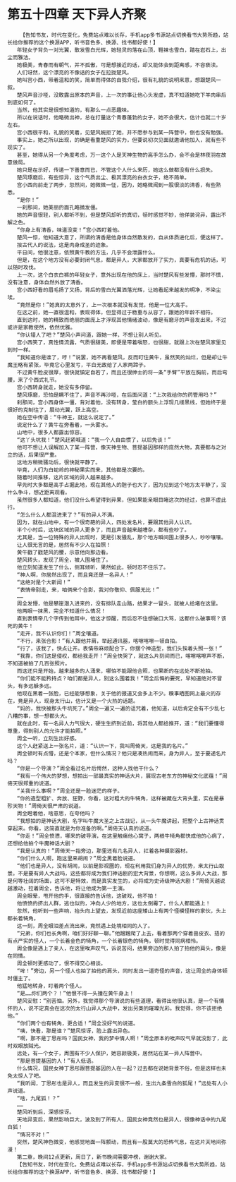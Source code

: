 # 第五十四章 天下异人齐聚
        【告知书友，时代在变化，免费站点难以长存，手机app多书源站点切换看书大势所趋，站长给你推荐的这个换源APP，听书音色多、换源、找书都好使！】
       年轻女子背负一对光翼，散发雪白光辉，她轻灵的落在山顶，鞋袜也雪白，踏在岩石上，出尘而雅洁。
       她极美，青春而有朝气，并不孤傲，可是想接近的话，却又能体会到距离感，不容亵渎。
       人们讶然，这个漂亮的不像话的女子在拉拢楚风。
       她叫宫小西，带着温和的笑，简单而得体的自我介绍，很有礼貌的说明来意，想跟楚风一叙。
       楚风声音沙哑，没敢露出原本的声音，上一次的事让他心头发虚，真不知道她吃下羊肉串后到底如何了。
       当然，他其实是很想知道的，有那么一点恶趣味。
       所以在说话时，他略微出神，总在打量这个青春蓬勃的女子，她不会很大，估计也就二十岁左右。
       宫小西很平和，礼貌的笑着，见楚风婉拒了她，并不愿参与到某一阵营中，倒也没有勉强。
       事实上，她之所以出现，的确是看重楚风的实力，但要说初次见面就邀请他加入，就有些不现实了。
       甚至，她得从另一个角度考虑，万一这个人是天神生物的高手怎么办，会不会是林夜羽在故意做局。
       她只是在示好，传递一下善意而已，不管这个人什么来历，她这么做都没有什么损失。
       楚风琢磨后，有些惊异，这个气质出尘、极其漂亮的白衣女子，绝不简单。
       宫小西向前走了两步，忽然间，她微微一怔，因为，她略微闻到一股很淡的清香，有些熟悉。
       “是你！”
       一刹那间，她美丽的面孔略微发僵。
       她的声音很轻，别人都听不到，但是楚风却听的真切，顿时感觉不妙，他佯装诧异，露出不解之色。
       “你身上有清香，味道没变！”宫小西盯着他。
       楚风一惊，他知道大意了，所谓的清香是他身体自然散发的，自从体质进化后，便这样了。
       按古代人的说法，这是肉身成圣的迹象。
       平日间，他很注意，依照黄牛教的方法，几乎不会泄露什么。
       但是，在这个地方没有必要封闭气息，都是异人，大家都放开了实力，真要有危机的话，可以随时攻伐。
       上一次，这个白衣白裤的年轻女子，意外出现在他的床上，当时楚风有些发懵，那时不慎，没有注意，身体自然外放了清香。
       宫小西好看的眉毛扬了又扬，背后的雪白光翼洒落光辉，让她看起来越发的明净，不染尘埃。
       “竟然是你！”她真的太意外了，上一次根本就没有发觉，他是一位大高手。
       在这之前，她一直很温和，表现得体，但显得过于稳重与从容了，跟她的年龄不相符。
       直到这时，她的精致而绝丽的面庞上才浮现其他情绪波动，像是有磨牙的声音发出来，不过或许是家教使然，依然优雅。
       “你认错人了吧？”楚风小声问道，跟她一样，不想让别人听见。
       宫小西笑了，真性情流露，气质很甜美，即便是带着嗔怒，也很甜，就跟上次在楚风家里见到时一样。
       “我知道你是谁了，哼！”说罢，她不再看楚风，反而盯住黄牛，虽然笑的灿烂，但是却让牛魔王略有紧张，毕竟它心里发亏，平白无故给了人家两蹄子。
       不过黄牛脸皮很厚，很快就镇定自若了，而且还很绅士的将一条“手臂”平放在胸前，而后弯腰，来了个西式礼节。
       宫小西转身就走，她没有多停留。
       楚风琢磨，恐怕是瞒不住了，声音不再沙哑，在后面问道：“上次我给你的药管用吗？”
       刹那间，宫小西身体一僵，背对着他，没有转身，莹白的额头上浮现几缕黑线，但她终于是很好的克制住了，展动光翼，跃上高空。
       她在空中传语：“牛神王，就这么说定了。”
       说定什么了？黄牛在旁看着，一头雾水。
       山地中，很多人都露出惊容。
       “这丫头坑我！”楚风赶紧喊道：“我一个人自由惯了，以后免谈！”
       他可不想让人误解加入了某一阵营，像天神生物、菩提基因那样的庞然大物，真要都与之对立的话，后果很严重。
       这地方稍微骚动后，很快就平静了。
       毕竟，人们为白蛇岭的神秘果实而来，其他都是次要的。
       随着时间推移，这片区域的异人越来越多。
       早先时大多都是高手占据此地，现在其他人的胆子也大了，因为见到这个地方太平静了，没什么争斗，想近距离观看。
       虽然很多人都知道，他们没什么希望得到异果，但如果能亲眼目睹这次的经过，也算不虚此行。
       “怎么什么人都混进来了？”有的异人不满。
       因为，就在山地中，有一个很奇葩的异人，四处发名片，要跟其他异人认识。
       半个小时后，这块区域的异人更多了，而且声音越来越嘈杂，都有些吵了。
       尤其是，当一位特殊的异人出现时，更是引发骚乱，那个地方瞬间围上很多人，吵吵嚷嚷。
       让人很无言的是，居然有不少人在拍照！
       黄牛戳了戳楚风的腰，示意他向那边看。
       楚风转头，发现了周全，被人围堵住了。
       他立刻知道发生了什么，侧耳倾听，果然如此，顿时忍不住乐了。
       “神人啊，你居然出现了，而且竟还是一名异人！”
       “这绝对是个大新闻！”
       “表情帝别走，来，咱俩来个合影，我对你敬仰、佩服无比！”
       ……
       周全发懵，他是攀崖潜入进来的，没有排队走山路，结果才一冒头，就被人给堵在这里。
       他两眼一抹黑，完全不知道什么情况！
       直到表情帝几个字传到他耳中，他这才惊醒，而后忍不住想破口大骂，这都什么破事啊？该死的黄牛！
       “走开，我不认识你们！”周全嚷道。
       “不行，来张合影！”有人跟他并肩，举起通讯器，喀嚓喀嚓一顿自拍。
       “行了，该我了，快点让开。表情帝麻烦配合下，你摆个神造型，我们头挨着头照一张！”
       “我靠，你们这是侵权，都给我走开！”周全快哭了，就这么片刻间而已，喀嚓喀嚓声不断，不知道被拍了几百张照片。
       而这还只是开始，越来越多的人涌来，哪怕不能跟他合照，也果断的在远处不断抢拍。
       “你们能不能矜持点？咱们都是异人，别这么围着我！”周全后悔的要死，早知道绝对不冒头，有多远躲多远。
       他现在黑着一张脸，已经能够想象，关于他的报道又会多上不少。糗事晒图网上最火的存在，竟是异人，现身太行山，估计又是一个火热的话题。
       “妈的，我快被那头牛坑死了。”周全一遍又一遍的诅咒着，他知道，以后肯定会有不少乱七八糟的事，想一想都头大。
       就在此时，有一名异人力气很大，硬生生挤到近前，将其他人都给推开，道：“我们要懂得尊重，得到别人的允许才能拍照。”
       周全一听，立刻生出好感。
       这个人赶紧送上一张名片，道：“认识一下，我叫周倚天，这是我的名片。”
       周全顿时有点懵，还是个本家，但什么情况？他只是凑热闹而来，身为异人，至于要递名片吗？
       “你是一个导演？”周全看过名片后愕然，这种人找他干什么？
       “我有一个伟大的梦想，想拍出一部最真实的神话大片，展现古老东方的神秘文化底蕴！”周倚天很郑重的说道。
       “关我什么事啊？”周全还是一脸迷茫的样子。
       “你的造型粗犷、奔放、狂野，你看，这对粗大的牛犄角，这样被藏在大背头里，实在是暴殄天物！”周倚天很严肃的说道。
       周全瞪着他，啥意思，在夸他吗？
       “我想拍的是神话大剧，名字叫牛魔大圣之上古战记，从一头牛魔讲起，把整个上古神话贯穿起来。你看，这简直就是为你准备的啊。”周倚天认真的说道。
       “你走！”周全愤懑，哪来的破导演，在这里触痛他心窝子，两根牛犄角都快成他的心病了，还想给他拍个牛魔神话大剧？
       “我是认真的！”周倚天一指旁边，那里还有几名异人，扛着各种摄影器材。
       “你们什么人啊，跑这里来胡闹？”周全黑着脸说道。
       “他们也是异人，没有胡闹，以前是影视圈的，现在利用我们身为异人的优势，来太行山取景。不是要有异人大战吗，这些都将成为我们神话剧的宏大背景，你想啊，这么多异人大战，那是何等壮阔的场面，这可不是特效，而是真实发生的，必将成为史诗级神话大剧！”周倚天越说越激动，拉着周全，告诉他，将让他成为第一主演。
       周全眼晕，甩开他的手，很直接的告诉他，这破戏，他不拍！
       他愤愤的挤出人群，逃也似的，冲向人少的地方，这也太倒霉了，什么人都能遇上！
       忽然，他听到一些声响，抬头向上望去，发现近前这座矮山上有两个怪模怪样的家伙，头上都长着犄角。
       这一刻，周全眼泪差点流出来，竟然遇上处境相同的人了。
       “兄弟，你们也长角啊，咱们好好聊一聊。”他蹭蹭爬了上去，看着那两个穿着兽皮衣、捂的有点严实的怪人，一个长着金色的犄角，一个长着银色的犄角，顿时觉得同病相怜。
       周全像是遇上了亲人，在这里唉声叹气，诉说苦闷，结果旁边的那人拍了拍他的肩头，像是在同情。
       周全顿时更感动了，恨不得交心相谈。
       “哞！”旁边，另一个怪人也拍了拍他的肩头，同时发出一道奇怪的声音，这让周全的身体顿时僵主了。
       他猛地转身，盯着两个怪人。
       “是……你们两个？！”他恨不得一头撞在黄牛身上！
       楚风安慰：“别苦恼。另外，我觉得那个导演说的有些道理，看得出他很认真，是一个有情怀的人，说不定真会在这次的太行山异人大战中，发出另类的璀璨光彩。我觉得，你不该拒绝他。”
       “你们两个也有犄角，更合适！”周全没好气的说道。
       “咦，快看，那是谁？”楚风惊讶，脸上露出异色。
       “啊，那不是丁思彤吗？国民女神，我的梦中情人啊！”周全原本的唉声叹气早就没影了，此时双眼放贼光。
       远处，有一个女子，周围有不少人保护，她容颜极美，居然站在某一异人阵营中。
       “那是菩提基因的人！”有人低语。
       什么情况，国民女神丁思彤跟菩提基因的人在一起？过去都在说她背景不俗，但是这样也未免太惊人了吧。
       “我听闻，丁思彤也是异人，而且发生的异变很不一般，生出九条雪白的狐尾！”远处有人小声说道。
       “啥，九尾狐！？”
       ……
       楚风听到后，深感惊讶。
       天地异变后，果然影响巨大，波及到了所有人，国民女神竟然也是异人，很像神话中的九尾白狐！
       “情况不对！”
       突然，楚风神色微变，他感觉地面一阵颤动，而且有一股莫大的恐怖气息，在这片天地间弥漫！
       第二章，晚间12点更新，周日了，新书晚间需要冲榜，谢谢大家。
       【告知书友，时代在变化，免费站点难以长存，手机app多书源站点切换看书大势所趋，站长给你推荐的这个换源APP，听书音色多、换源、找书都好使！】